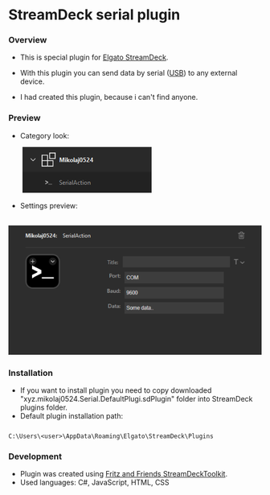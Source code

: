 # StreamDeck serial plugin

### Overview

- This is special plugin for [Elgato StreamDeck](https://www.elgato.com/).

- With this plugin you can send data by serial ([USB](https://pl.wikipedia.org/wiki/USB)) to any external device.

- I had created this plugin, because i can't find anyone.

### Preview
 - Category look:
   
&emsp;&emsp;![](https://github.com/Mikolaj0524/StreamDeck_Serial/blob/main/github/category.png)

 - Settings preview:
   
&emsp;&emsp;![](https://github.com/Mikolaj0524/StreamDeck_Serial/blob/main/github/config.png)

### Installation

- If you want to install plugin you need to copy downloaded "xyz.mikolaj0524.Serial.DefaultPlugi.sdPlugin" folder into StreamDeck plugins folder.
- Default plugin installation path:
  
###
    C:\Users\<user>\AppData\Roaming\Elgato\StreamDeck\Plugins

### Development

- Plugin was created using [Fritz and Friends StreamDeckToolkit](https://github.com/FritzAndFriends/StreamDeckToolkit).
- Used languages: C#, JavaScript, HTML, CSS
